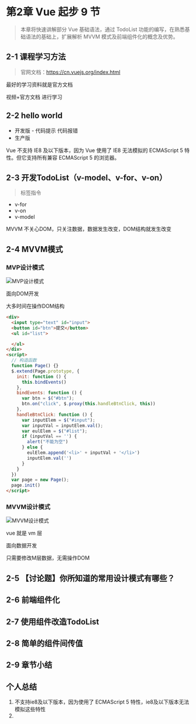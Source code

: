 # 第2章 Vue 起步 9 节
    
> 本章将快速讲解部分 Vue 基础语法，通过 TodoList 功能的编写，在熟悉基础语法的基础上，扩展解析 MVVM 模式及前端组件化的概念及优势。
    
## 2-1 课程学习方法


> 官网文档：https://cn.vuejs.org/index.html

最好的学习资料就是官方文档

视频+官方文档 进行学习




## 2-2 hello world


* 开发版 - 代码提示 代码报错
* 生产版

Vue 不支持 IE8 及以下版本，因为 Vue 使用了 IE8 无法模拟的 ECMAScript 5 特性。但它支持所有兼容 ECMAScript 5 的浏览器。



## 2-3 开发TodoList（v-model、v-for、v-on）


> 标签指令 

* v-for
* v-on
* v-model

MVVM 不关心DOM，只关注数据，数据发生改变，DOM结构就发生改变



## 2-4 MVVM模式








### MVP设计模式

![MVP设计模式](https://upfile.wangyongjie.cn/preview/20220316150127TJVs0DknT.png)

面向DOM开发

大多时间在操作DOM结构


```html
<div>
  <input type="text" id="input">
  <button id="btn">提交</button>
  <ul id="list">

  </ul>
</div>
<script>
  // 构造函数
  function Page() {}
  $.extend(Page.prototype, {
    init: function () {
      this.bindEvents()
    },
    bindEvents: function () {
      var btn = $("#btn");
      btn.on("click", $.proxy(this.handleBtnClick, this))
    },
    handleBtnClick: function () {
      var inputElem = $("#input");
      var inputVal = inputElem.val();
      var eulElem = $("#list");
      if (inputVal == '') {
        alert("不能为空")
      } else {
        eulElem.append('<li>' + inputVal + '</li>')
        inputElem.val('')
      }
    }
  })
  var page = new Page();
  page.init()
</script>
```


### MVVM设计模式

![MVVM设计模式](https://upfile.wangyongjie.cn/preview/20220810165624TcNUP4oWH.png)

vue 就是 vm 层

面向数据开发

只需要修改M层数据，无需操作DOM
<!-- 




 -->











## 2-5 【讨论题】你所知道的常用设计模式有哪些？




## 2-6 前端组件化




## 2-7 使用组件改造TodoList




## 2-8 简单的组件间传值




## 2-9 章节小结




    
## 个人总结

1. 不支持ie8及以下版本，因为使用了 ECMAScript 5 特性，ie8及以下版本无法模拟这些特性
2. 
